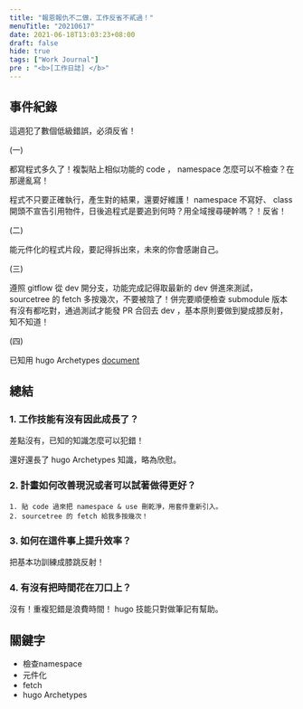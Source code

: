 ```yaml
---
title: "報恩報仇不二做，工作反省不貳過！"
menuTitle: "20210617"
date: 2021-06-18T13:03:23+08:00
draft: false
hide: true
tags: ["Work Journal"]
pre : "<b>[工作日誌] </b>"
---
```

## 事件紀錄

這週犯了數個低級錯誤，必須反省！

(一)

都寫程式多久了！複製貼上相似功能的 code ， namespace 怎麼可以不檢查？在那邊亂寫！

程式不只要正確執行，產生對的結果，還要好維護！ namespace 不寫好、 class 開頭不宣告引用物件，日後追程式是要追到何時？用全域搜尋硬幹嗎？！反省！

(二)

能元件化的程式片段，要記得拆出來，未來的你會感謝自己。

(三)

遵照 gitflow 從 dev 開分支，功能完成記得取最新的 dev 併進來測試， sourcetree 的 fetch 多按幾次，不要被陰了！併完要順便檢查 submodule 版本有沒有都吃對，通過測試才能發 PR 合回去 dev ，基本原則要做到變成膝反射，知不知道！

(四)

已知用 hugo Archetypes
[document](https://gohugo.io/content-management/archetypes/)

## 總結

### 1. 工作技能有沒有因此成長了？

差點沒有，已知的知識怎麼可以犯錯！

還好還長了 hugo Archetypes 知識，略為欣慰。

### 2. 計畫如何改善現況或者可以試著做得更好？

    1. 貼 code 過來把 namespace & use 刪乾淨，用套件重新引入。
    2. sourcetree 的 fetch 給我多按幾次！

### 3. 如何在這件事上提升效率？

把基本功訓練成膝跳反射！

### 4. 有沒有把時間花在刀口上？

沒有！重複犯錯是浪費時間！ hugo 技能只對做筆記有幫助。


## 關鍵字

- 檢查namespace
- 元件化
- fetch
- hugo Archetypes
